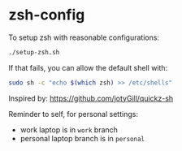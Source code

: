 # zsh-config

To setup zsh with reasonable configurations:
```bash
./setup-zsh.sh
```

If that fails, you can allow the default shell with:
```bash
sudo sh -c "echo $(which zsh) >> /etc/shells"
```

Inspired by: https://github.com/jotyGill/quickz-sh

Reminder to self, for personal settings:
* work laptop is in `work` branch 
* personal laptop branch is in `personal`
